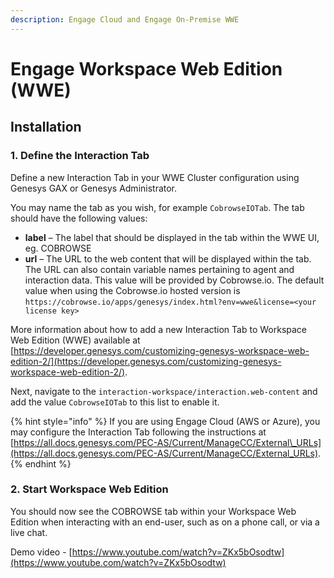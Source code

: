 ```yaml
---
description: Engage Cloud and Engage On-Premise WWE
---
```


# Engage Workspace Web Edition \(WWE\)

## Installation

### 1. Define the Interaction Tab

Define a new Interaction Tab in your WWE Cluster configuration using Genesys GAX or Genesys Administrator.

You may name the tab as you wish, for example `CobrowseIOTab`. The tab should have the following values:

* **label** – The label that should be displayed in the tab within the WWE UI, eg. COBROWSE
* **url** – The URL to the web content that will be displayed within the tab.  The URL can also contain variable names pertaining to agent and interaction data. This value will be provided by Cobrowse.io. The default value when using the Cobrowse.io hosted version is `https://cobrowse.io/apps/genesys/index.html?env=wwe&license=<your license key>`

More information about how to add a new Interaction Tab to Workspace Web Edition \(WWE\) available at [https://developer.genesys.com/customizing-genesys-workspace-web-edition-2/](https://developer.genesys.com/customizing-genesys-workspace-web-edition-2/).

Next, navigate to the `interaction-workspace/interaction.web-content` and add the value `CobrowseIOTab` to this list to enable it. 

{% hint style="info" %}
If you are using Engage Cloud \(AWS or Azure\), you may configure the Interaction Tab following the instructions at [https://all.docs.genesys.com/PEC-AS/Current/ManageCC/External\_URLs](https://all.docs.genesys.com/PEC-AS/Current/ManageCC/External_URLs). 
{% endhint %}

### 2. Start Workspace Web Edition

You should now see the COBROWSE tab within your Workspace Web Edition when interacting with an end-user, such as on a phone call, or via a live chat. 

Demo video - [https://www.youtube.com/watch?v=ZKx5bOsodtw](https://www.youtube.com/watch?v=ZKx5bOsodtw)



